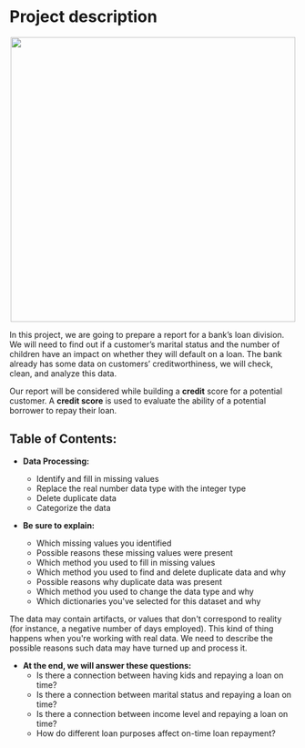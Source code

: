 # Project description
<p align="center">
<img src="https://user-images.githubusercontent.com/56832126/120832519-0c12f280-c561-11eb-9cef-a6aaf3326f9b.png" width="500px">
  </p>


In this project, we are going to prepare a report for a bank’s loan division. We will need to find out if a customer’s marital status and the number of children have an impact on whether they will default on a loan. The bank already has some data on customers’ creditworthiness, we will check, clean, and analyze this data.


Our report will be considered while building a **credit** score for a potential customer. A **credit score** is used to evaluate the ability of a potential borrower to repay their loan.

## Table of Contents:
- **Data Processing:**
    - Identify and fill in missing values
    - Replace the real number data type with the integer type
    - Delete duplicate data
    - Categorize the data


- **Be sure to explain:**
    - Which missing values you identified
    - Possible reasons these missing values were present
    - Which method you used to fill in missing values
    - Which method you used to find and delete duplicate data and why
    - Possible reasons why duplicate data was present
    - Which method you used to change the data type and why
    - Which dictionaries you've selected for this dataset and why


The data may contain artifacts, or values that don't correspond to reality (for instance, a negative number of days employed). This kind of thing happens when you're working with real data. We need to describe the possible reasons such data may have turned up and process it.


- **At the end, we will answer these questions:**
    - Is there a connection between having kids and repaying a loan on time?
    - Is there a connection between marital status and repaying a loan on time?
    - Is there a connection between income level and repaying a loan on time?
    - How do different loan purposes affect on-time loan repayment?

